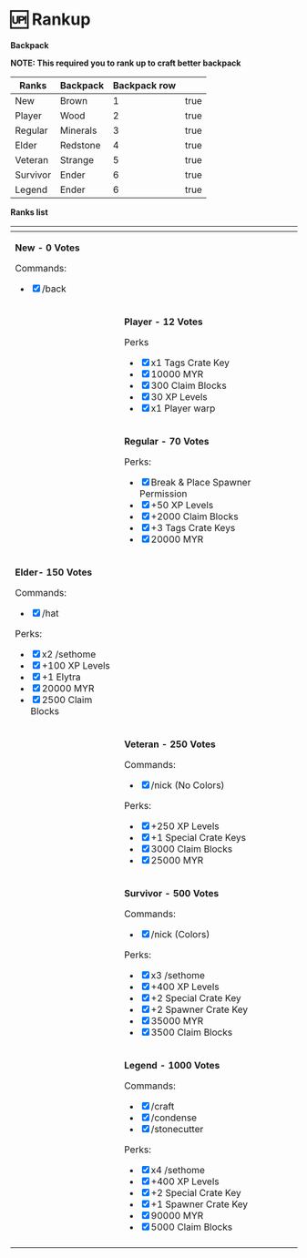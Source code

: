 # 🆙 Rankup

**Backpack**

**NOTE: This required you to rank up to craft better backpack**

<table><thead><tr><th>Ranks</th><th>Backpack</th><th>Backpack row</th><th data-type="checkbox"></th></tr></thead><tbody><tr><td>New</td><td>Brown</td><td>1</td><td>true</td></tr><tr><td>Player</td><td>Wood</td><td>2</td><td>true</td></tr><tr><td>Regular</td><td>Minerals</td><td>3</td><td>true</td></tr><tr><td>Elder</td><td>Redstone</td><td>4</td><td>true</td></tr><tr><td>Veteran</td><td>Strange</td><td>5</td><td>true</td></tr><tr><td>Survivor</td><td>Ender</td><td>6</td><td>true</td></tr><tr><td>Legend</td><td>Ender</td><td>6</td><td>true</td></tr></tbody></table>



**Ranks list**

<table data-view="cards"><thead><tr><th></th><th></th><th></th></tr></thead><tbody><tr><td><p></p><p><strong>New - 0 Votes</strong></p><p>Commands:</p><ul class="contains-task-list"><li><input type="checkbox" checked>/back</li></ul></td><td></td><td></td></tr><tr><td></td><td><p><strong>Player - 12 Votes</strong></p><p>Perks</p><ul class="contains-task-list"><li><input type="checkbox" checked>x1 Tags Crate Key</li><li><input type="checkbox" checked>10000 MYR</li><li><input type="checkbox" checked>300 Claim Blocks</li><li><input type="checkbox" checked>30 XP Levels </li><li><input type="checkbox" checked>x1 Player warp</li></ul></td><td></td></tr><tr><td></td><td><p><strong>Regular - 70 Votes</strong></p><p>Perks:</p><ul class="contains-task-list"><li><input type="checkbox" checked>Break &#x26; Place Spawner Permission</li><li><input type="checkbox" checked>+50 XP Levels</li><li><input type="checkbox" checked>+2000 Claim Blocks</li><li><input type="checkbox" checked>+3 Tags Crate Keys</li><li><input type="checkbox" checked>20000 MYR</li></ul></td><td></td></tr><tr><td><p></p><p><strong>Elder- 150 Votes</strong></p><p>Commands:</p><ul class="contains-task-list"><li><input type="checkbox" checked>/hat</li></ul><p>Perks:</p><ul class="contains-task-list"><li><input type="checkbox" checked>x2 /sethome</li><li><input type="checkbox" checked>+100 XP Levels</li><li><input type="checkbox" checked>+1 Elytra</li><li><input type="checkbox" checked>20000 MYR</li><li><input type="checkbox" checked>2500 Claim Blocks</li></ul></td><td></td><td></td></tr><tr><td></td><td><p><strong>Veteran - 250 Votes</strong></p><p>Commands:</p><ul class="contains-task-list"><li><input type="checkbox" checked>/nick (No Colors)</li></ul><p>Perks:</p><ul class="contains-task-list"><li><input type="checkbox" checked>+250 XP Levels</li><li><input type="checkbox" checked>+1 Special Crate Keys</li><li><input type="checkbox" checked>3000 Claim Blocks</li><li><input type="checkbox" checked>25000 MYR</li></ul><p></p></td><td></td></tr><tr><td></td><td><p><strong>Survivor - 500 Votes</strong></p><p>Commands:</p><ul class="contains-task-list"><li><input type="checkbox" checked>/nick (Colors)</li></ul><p>Perks:</p><ul class="contains-task-list"><li><input type="checkbox" checked>x3 /sethome</li><li><input type="checkbox" checked>+400 XP Levels</li><li><input type="checkbox" checked>+2 Special Crate Key</li><li><input type="checkbox" checked>+2 Spawner Crate Key</li><li><input type="checkbox" checked>35000 MYR</li><li><input type="checkbox" checked>3500 Claim Blocks</li></ul></td><td></td></tr><tr><td></td><td><p><strong>Legend - 1000 Votes</strong></p><p>Commands:</p><ul class="contains-task-list"><li><input type="checkbox" checked>/craft</li><li><input type="checkbox" checked>/condense</li><li><input type="checkbox" checked>/stonecutter</li></ul><p>Perks:</p><ul class="contains-task-list"><li><input type="checkbox" checked>x4 /sethome</li><li><input type="checkbox" checked>+400 XP Levels</li><li><input type="checkbox" checked>+2 Special Crate Key</li><li><input type="checkbox" checked>+1 Spawner Crate Key</li><li><input type="checkbox" checked>90000 MYR</li><li><input type="checkbox" checked>5000 Claim Blocks</li></ul></td><td></td></tr><tr><td></td><td></td><td></td></tr></tbody></table>
